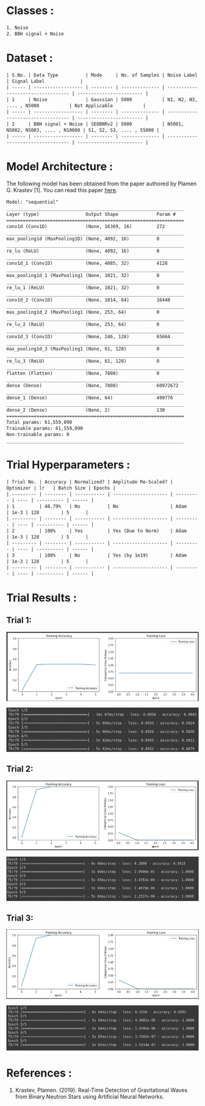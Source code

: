 # Classes :
```
1. Noise 
2. BBH signal + Noise
```

# Dataset :
```
| S.No. | Data Type          | Mode     | No. of Samples | Noise Label                        | Signal Label             |
| ----- | ------------------ | -------- | -------------- | ---------------------------------- | ------------------------ |
| 1     | Noise              | Gaussian | 5000           | N1, N2, N3, .... , N5000           | Not Applicable           |
| ----- | ------------------ | -------- | -------------- | ---------------------------------- | ------------------------ |
| 2     | BBH signal + Noise | SEOBNRv2 | 5000           | N5001, N5002, N5003, .... , N10000 | S1, S2, S3, .... , S5000 |
| ----- | ------------------ | -------- | -------------- | ---------------------------------- | ------------------------ |
```

# Model Architecture :
The following model has been obtained from the paper authored by Plamen G. Krastev [1]. You can read this paper [here](/Literature%20Review/Classification/1D-CNN/krastev_1.pdf).
``` 
Model: "sequential"
_________________________________________________________________
Layer (type)                 Output Shape              Param #   
=================================================================
conv1d (Conv1D)              (None, 16369, 16)         272       
_________________________________________________________________
max_pooling1d (MaxPooling1D) (None, 4092, 16)          0         
_________________________________________________________________
re_lu (ReLU)                 (None, 4092, 16)          0         
_________________________________________________________________
conv1d_1 (Conv1D)            (None, 4085, 32)          4128      
_________________________________________________________________
max_pooling1d_1 (MaxPooling1 (None, 1021, 32)          0         
_________________________________________________________________
re_lu_1 (ReLU)               (None, 1021, 32)          0         
_________________________________________________________________
conv1d_2 (Conv1D)            (None, 1014, 64)          16448     
_________________________________________________________________
max_pooling1d_2 (MaxPooling1 (None, 253, 64)           0         
_________________________________________________________________
re_lu_2 (ReLU)               (None, 253, 64)           0         
_________________________________________________________________
conv1d_3 (Conv1D)            (None, 246, 128)          65664     
_________________________________________________________________
max_pooling1d_3 (MaxPooling1 (None, 61, 128)           0         
_________________________________________________________________
re_lu_3 (ReLU)               (None, 61, 128)           0         
_________________________________________________________________
flatten (Flatten)            (None, 7808)              0         
_________________________________________________________________
dense (Dense)                (None, 7808)              60972672  
_________________________________________________________________
dense_1 (Dense)              (None, 64)                499776    
_________________________________________________________________
dense_2 (Dense)              (None, 2)                 130       
=================================================================
Total params: 61,559,090
Trainable params: 61,559,090
Non-trainable params: 0
_________________________________________________________________
```

# Trial Hyperparameters :
```
| Trial No. | Accuracy | Normalized? | Amplitude Re-Scaled? | Optimizer | lr   | Batch Size | Epochs |
| --------- | -------- | ----------- | -------------------- | --------- | ---- | ---------- | ------ |
| 1         | 48.79%   | No          | No                   | Adam      | 1e-3 | 128        | 5      |
| --------- | -------- | ----------- | -------------------- | --------- | ---- | ---------- | ------ |
| 2         | 100%     | Yes         | Yes (Due to Norm)    | Adam      | 1e-3 | 128        | 5      |
| --------- | -------- | ----------- | -------------------- | --------- | ---- | ---------- | ------ |
| 3         | 100%     | No          | Yes (by 1e19)        | Adam      | 1e-3 | 128        | 5      |
| --------- | -------- | ----------- | -------------------- | --------- | ---- | ---------- | ------ |
```

# Trial Results :
## Trial 1:
<p align="center"> <img src="screenshots/graph_1.png"> </p>
<p align="center"> <img src="screenshots/trial_1.png"> </p>

## Trial 2:
<p align="center"> <img src="screenshots/graph_2.png"> </p>
<p align="center"> <img src="screenshots/trial_2.png"> </p>

## Trial 3:
<p align="center"> <img src="screenshots/graph_3.png"> </p>
<p align="center"> <img src="screenshots/trial_3.png"> </p>

# References :
1. Krastev, Plamen. (2019). Real-Time Detection of Gravitational Waves from Binary Neutron Stars using Artificial Neural Networks.




